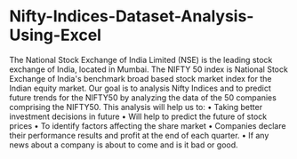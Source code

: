 # Nifty-Indices-Dataset-Analysis-Using-Excel
The National Stock Exchange of India Limited (NSE) is the leading stock exchange of India, located in Mumbai. The NIFTY 50 index is National Stock Exchange of India's benchmark broad based stock market index for the Indian equity market. Our goal is to analysis Nifty Indices and to predict future trends for the NIFTY50 by analyzing the data of the 50 companies comprising the NIFTY50. This analysis will help us to: • Taking better investment decisions in future • Will help to predict the future of stock prices • To identify factors affecting the share market • Companies declare their performance results and profit at the end of each quarter. • If any news about a company is about to come and is it bad or good.
